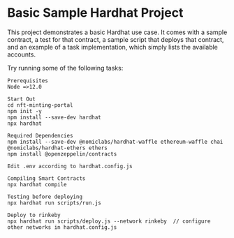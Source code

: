 # Basic Sample Hardhat Project

This project demonstrates a basic Hardhat use case. It comes with a sample contract, a test for that contract, a sample script that deploys that contract, and an example of a task implementation, which simply lists the available accounts.

Try running some of the following tasks:

```shell
Prerequisites
Node =>12.0

Start Out
cd nft-minting-portal
npm init -y
npm install --save-dev hardhat
npx hardhat

Required Dependencies
npm install --save-dev @nomiclabs/hardhat-waffle ethereum-waffle chai @nomiclabs/hardhat-ethers ethers
npm install @openzeppelin/contracts

Edit .env according to hardhat.config.js

Compiling Smart Contracts
npx hardhat compile

Testing before deploying
npx hardhat run scripts/run.js

Deploy to rinkeby
npx hardhat run scripts/deploy.js --network rinkeby  // configure other networks in hardhat.config.js
```
